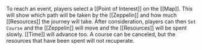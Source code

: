 To reach an event, players select a [[Point of Interest]] on the [[Map]].
This will show which path will be taken by the [[Zeppelin]] and how much [[Resources]] the journey will take. After consideration, players can then `Set Course` and the [[Zeppelin]] will move and the [[Resources]] will be spent slowly. [[Time]] will advance too. A course can be canceled, but the resources that have been spent will not recuperate.